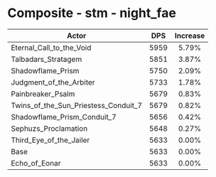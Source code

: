 # Composite - stm - night_fae
| Actor | DPS | Increase |
|---|:---:|:---:|
|Eternal_Call_to_the_Void|5959|5.79%|
|Talbadars_Stratagem|5851|3.87%|
|Shadowflame_Prism|5750|2.09%|
|Judgment_of_the_Arbiter|5733|1.78%|
|Painbreaker_Psalm|5679|0.83%|
|Twins_of_the_Sun_Priestess_Conduit_7|5679|0.82%|
|Shadowflame_Prism_Conduit_7|5656|0.42%|
|Sephuzs_Proclamation|5648|0.27%|
|Third_Eye_of_the_Jailer|5633|0.00%|
|Base|5633|0.00%|
|Echo_of_Eonar|5633|0.00%|
